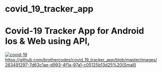 # covid_19_tracker_app

# Covid-19 Tracker App for Android Ios & Web using API,

[![covid-19](https://github.com/Nomankhan65/flutter_covid19_app/assets/139708603/7d63c1ae-d993-4f1a-97a1-c05125b13d25)](https://github.com/brothercodes/covid_19_tracker_app/blob/master/images/263491297-7d63c1ae-d993-4f1a-97a1-c05125b13d25%20(Small))https://github.com/brothercodes/covid_19_tracker_app/blob/master/images/263491297-7d63c1ae-d993-4f1a-97a1-c05125b13d25%20(Small)
